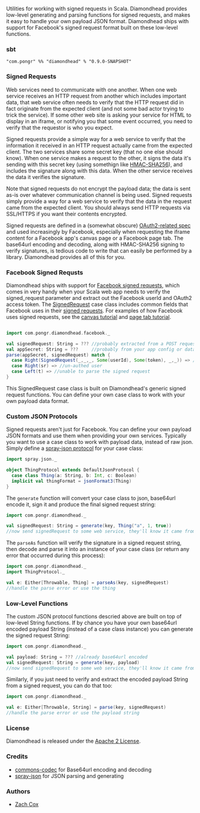 Utilities for working with signed requests in Scala. Diamondhead provides low-level generating and parsing functions for signed requests, and makes it easy to handle your own payload JSON format. Diamondhead ships with support for Facebook's signed request format built on these low-level functions.

### sbt

```
"com.pongr" %% "diamondhead" % "0.9.0-SNAPSHOT"
```

### Signed Requests

Web services need to communicate with one another. When one web service receives an HTTP request from another which includes important data, that web service often needs to verify that the HTTP request did in fact originate from the expected client (and not some bad actor trying to trick the service). If some other web site is asking your service for HTML to display in an iframe, or notifying you that some event occurred, you need to verify that the requestor is who you expect.

Signed requests provide a simple way for a web service to verify that the information it received in an HTTP request actually came from the expected client. The two services share some secret key (that no one else should know). When one service makes a request to the other, it signs the data it's sending with this secret key (using somethign like [HMAC-SHA256][12]), and includes the signature along with this data. When the other service receives the data it verifies the signature. 

Note that signed requests do not encrypt the payload data; the data is sent as-is over whatever communication channel is being used. Signed requests simply provide a way for a web service to verify that the data in the request came from the expected client. You should always send HTTP requests via SSL/HTTPS if you want their contents encrypted.

Signed requests are defined in a (somewhat obscure) [OAuth2-related spec][6] and used increasingly by Facebook, especially when requesting the iframe content for a Facebook app's canvas page or a Facebook page tab. The base64url encoding and decoding, along with HMAC-SHA256 signing to verify signatures, is tedious code to write that can easily be performed by a library. Diamondhead provides all of this for you.

### Facebook Signed Requsts

Diamondhead ships with support for [Facebook signed requests][5], which comes in very handy when your Scala web app needs to verify the signed_request parameter and extract out the Facebook userId and OAuth2 access token. The [SignedRequest][7] case class includes common fields that Facebook uses in their [signed requests][4]. For examples of how Facebook uses signed requests, see the [canvas tutorial][8] and [page tab tutorial][9].

``` scala

import com.pongr.diamondhead.facebook._

val signedRequest: String = ??? //probably extracted from a POST request from Facebook
val appSecret: String = ???     //probably from your app config or database
parse(appSecret, signedRequest) match {
  case Right(SignedRequest(_,_,_, Some(userId), Some(token), _,_)) => //authed user
  case Right(sr) => //un-authed user
  case Left(t) => //unable to parse the signed request
}
```

This SignedRequest case class is built on Diamondhead's generic signed request functions. You can define your own case class to work with your own payload data format.

### Custom JSON Protocols

Signed requests aren't just for Facebook. You can define your own payload JSON formats and use them when providing your own services. Typically you want to use a case class to work with payload data, instead of raw json. Simply define a [spray-json protocol][10] for your case class:

``` scala
import spray.json._

object ThingProtocol extends DefaultJsonProtocol {
  case class Thing(a: String, b: Int, c: Boolean)
  implicit val thingFormat = jsonFormat3(Thing)
}
```

The `generate` function will convert your case class to json, base64url encode it, sign it and produce the final signed request string:

``` scala
import com.pongr.diamondhead._

val signedRequest: String = generate(key, Thing("a", 1, true))
//now send signedRequest to some web service, they'll know it came from you
```

The `parseAs` function will verify the signature in a signed request string, then decode and parse it into an instance of your case class (or return any error that occurred during this process):

``` scala
import com.pongr.diamondhead._
import ThingProtocol._

val e: Either[Throwable, Thing] = parseAs(key, signedRequest)
//handle the parse error or use the thing
```

### Low-Level Functions

The custom JSON protocol functions descried above are built on top of low-level String functions. If by chance you have your own base64url encoded payload String (instead of a case class instance) you can generate the signed request String:

``` scala
import com.pongr.diamondhead._

val payload: String = ??? //already base64url encoded
val signedRequest: String = generate(key, payload)
//now send signedRequest to some web service, they'll know it came from you
```

Similarly, if you just need to verify and extract the encoded payload String from a signed request, you can do that too:

``` scala
import com.pongr.diamondhead._

val e: Either[Throwable, String] = parse(key, signedRequest)
//handle the parse error or use the payload string
```

### License

Diamondhead is released under the [Apache 2 License][11].

### Credits

* [commons-codec][1] for Base64url encoding and decoding
* [spray-json][2] for JSON parsing and generating

### Authors

* [Zach Cox][3]

[1]: http://commons.apache.org/proper/commons-codec/
[2]: https://github.com/spray/spray-json
[3]: https://github.com/zcox
[4]: https://developers.facebook.com/docs/reference/login/signed-request/
[5]: https://developers.facebook.com/docs/facebook-login/using-login-with-games/
[6]: https://docs.google.com/document/d/1kv6Oz_HRnWa0DaJx_SQ5Qlk_yqs_7zNAm75-FmKwNo4/pub
[7]: https://github.com/pongr/diamondhead/blob/master/src/main/scala/facebook/package.scala
[8]: https://developers.facebook.com/docs/appsonfacebook/tutorial/
[9]: https://developers.facebook.com/docs/appsonfacebook/pagetabs/
[10]: https://github.com/spray/spray-json#providing-jsonformats-for-case-classes
[11]: http://www.apache.org/licenses/LICENSE-2.0.txt
[12]: http://en.wikipedia.org/wiki/Hash-based_message_authentication_code
